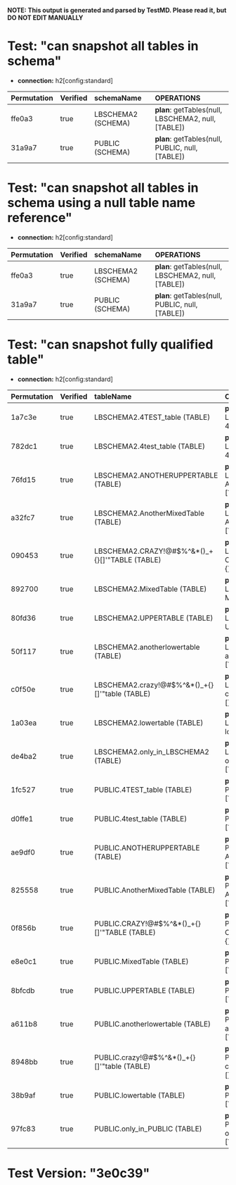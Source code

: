 **NOTE: This output is generated and parsed by TestMD. Please read it, but DO NOT EDIT MANUALLY**

# Test: "can snapshot all tables in schema" #

- **connection:** h2[config:standard]

| Permutation | Verified | schemaName         | OPERATIONS
| :---------- | :------- | :----------------- | :------
| ffe0a3      | true     | LBSCHEMA2 (SCHEMA) | **plan**: getTables(null, LBSCHEMA2, null, [TABLE])
| 31a9a7      | true     | PUBLIC (SCHEMA)    | **plan**: getTables(null, PUBLIC, null, [TABLE])

# Test: "can snapshot all tables in schema using a null table name reference" #

- **connection:** h2[config:standard]

| Permutation | Verified | schemaName         | OPERATIONS
| :---------- | :------- | :----------------- | :------
| ffe0a3      | true     | LBSCHEMA2 (SCHEMA) | **plan**: getTables(null, LBSCHEMA2, null, [TABLE])
| 31a9a7      | true     | PUBLIC (SCHEMA)    | **plan**: getTables(null, PUBLIC, null, [TABLE])

# Test: "can snapshot fully qualified table" #

- **connection:** h2[config:standard]

| Permutation | Verified | tableName                                       | OPERATIONS
| :---------- | :------- | :---------------------------------------------- | :------
| 1a7c3e      | true     | LBSCHEMA2.4TEST_table (TABLE)                   | **plan**: getTables(null, LBSCHEMA2, 4TEST\_table, [TABLE])
| 782dc1      | true     | LBSCHEMA2.4test_table (TABLE)                   | **plan**: getTables(null, LBSCHEMA2, 4test\_table, [TABLE])
| 76fd15      | true     | LBSCHEMA2.ANOTHERUPPERTABLE (TABLE)             | **plan**: getTables(null, LBSCHEMA2, ANOTHERUPPERTABLE, [TABLE])
| a32fc7      | true     | LBSCHEMA2.AnotherMixedTable (TABLE)             | **plan**: getTables(null, LBSCHEMA2, AnotherMixedTable, [TABLE])
| 090453      | true     | LBSCHEMA2.CRAZY!@#\$%^&*()_+{}[]'"TABLE (TABLE) | **plan**: getTables(null, LBSCHEMA2, CRAZY!@#\\$\%^&*()\_+{}[]'"TABLE, [TABLE])
| 892700      | true     | LBSCHEMA2.MixedTable (TABLE)                    | **plan**: getTables(null, LBSCHEMA2, MixedTable, [TABLE])
| 80fd36      | true     | LBSCHEMA2.UPPERTABLE (TABLE)                    | **plan**: getTables(null, LBSCHEMA2, UPPERTABLE, [TABLE])
| 50f117      | true     | LBSCHEMA2.anotherlowertable (TABLE)             | **plan**: getTables(null, LBSCHEMA2, anotherlowertable, [TABLE])
| c0f50e      | true     | LBSCHEMA2.crazy!@#\$%^&*()_+{}[]'"table (TABLE) | **plan**: getTables(null, LBSCHEMA2, crazy!@#\\$\%^&*()\_+{}[]'"table, [TABLE])
| 1a03ea      | true     | LBSCHEMA2.lowertable (TABLE)                    | **plan**: getTables(null, LBSCHEMA2, lowertable, [TABLE])
| de4ba2      | true     | LBSCHEMA2.only_in_LBSCHEMA2 (TABLE)             | **plan**: getTables(null, LBSCHEMA2, only\_in\_LBSCHEMA2, [TABLE])
| 1fc527      | true     | PUBLIC.4TEST_table (TABLE)                      | **plan**: getTables(null, PUBLIC, 4TEST\_table, [TABLE])
| d0ffe1      | true     | PUBLIC.4test_table (TABLE)                      | **plan**: getTables(null, PUBLIC, 4test\_table, [TABLE])
| ae9df0      | true     | PUBLIC.ANOTHERUPPERTABLE (TABLE)                | **plan**: getTables(null, PUBLIC, ANOTHERUPPERTABLE, [TABLE])
| 825558      | true     | PUBLIC.AnotherMixedTable (TABLE)                | **plan**: getTables(null, PUBLIC, AnotherMixedTable, [TABLE])
| 0f856b      | true     | PUBLIC.CRAZY!@#\$%^&*()_+{}[]'"TABLE (TABLE)    | **plan**: getTables(null, PUBLIC, CRAZY!@#\\$\%^&*()\_+{}[]'"TABLE, [TABLE])
| e8e0c1      | true     | PUBLIC.MixedTable (TABLE)                       | **plan**: getTables(null, PUBLIC, MixedTable, [TABLE])
| 8bfcdb      | true     | PUBLIC.UPPERTABLE (TABLE)                       | **plan**: getTables(null, PUBLIC, UPPERTABLE, [TABLE])
| a611b8      | true     | PUBLIC.anotherlowertable (TABLE)                | **plan**: getTables(null, PUBLIC, anotherlowertable, [TABLE])
| 8948bb      | true     | PUBLIC.crazy!@#\$%^&*()_+{}[]'"table (TABLE)    | **plan**: getTables(null, PUBLIC, crazy!@#\\$\%^&*()\_+{}[]'"table, [TABLE])
| 38b9af      | true     | PUBLIC.lowertable (TABLE)                       | **plan**: getTables(null, PUBLIC, lowertable, [TABLE])
| 97fc83      | true     | PUBLIC.only_in_PUBLIC (TABLE)                   | **plan**: getTables(null, PUBLIC, only\_in\_PUBLIC, [TABLE])

# Test Version: "3e0c39" #